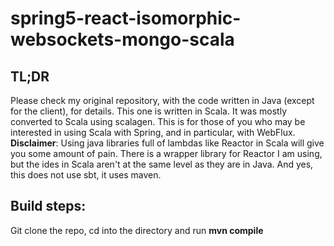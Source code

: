 # spring5-react-isomorphic-websockets-mongo-scala
## TL;DR
Please check my original repository, with the code written in Java (except for the client), for details. This one is written in Scala. It was mostly converted to Scala using scalagen. This is for those of you who may be interested in using Scala with Spring, and in particular, with WebFlux. **Disclaimer**: Using java libraries full of lambdas like Reactor in Scala will give you some amount of pain. There is a wrapper library for Reactor I am using, but the ides in Scala aren't at the same level as they are in Java. And yes, this does not use sbt, it uses maven.

## Build steps:
Git clone the repo, cd into the directory and run **mvn compile**
